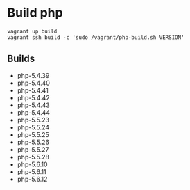 # Build php

    vagrant up build
    vagrant ssh build -c 'sudo /vagrant/php-build.sh VERSION'

## Builds

 - php-5.4.39
 - php-5.4.40
 - php-5.4.41
 - php-5.4.42
 - php-5.4.43
 - php-5.4.44
 - php-5.5.23
 - php-5.5.24
 - php-5.5.25
 - php-5.5.26
 - php-5.5.27
 - php-5.5.28
 - php-5.6.10
 - php-5.6.11
 - php-5.6.12
